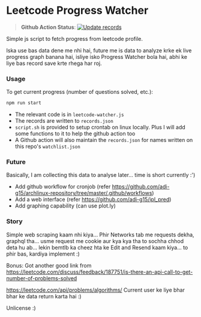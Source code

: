 # Leetcode Progress Watcher

> **Github Action Status**: [![Update records](https://github.com/adi-g15/leetcode-progress-watcher/actions/workflows/update.yml/badge.svg)](https://github.com/adi-g15/leetcode-progress-watcher/actions/workflows/update.yml)

Simple js script to fetch progress from leetcode profile.

Iska use bas data dene me nhi hai, future me is data to analyze krke ek live progress graph banana hai, isliye isko Progress Watcher bola hai, abhi ke liye bas record save krte rhega har roj.

### Usage

To get current progress (number of questions solved, etc.):

```sh
npm run start
```

* The relevant code is in `leetcode-watcher.js`
* The records are written to `records.json`
* `script.sh` is provided to setup crontab on linux locally. Plus I will add some functions to it to help the github action too
* A Github action will also maintain the `records.json` for names written on this repo's `watchlist.json`

### Future

Basically, I am collecting this data to analyse later… time is short currently :')

* Add github workflow for cronjob (refer https://github.com/adi-g15/archlinux-repository/tree/master/.github/workflows)
* Add a web interface (refer https://github.com/adi-g15/ipl_pred)
* Add graphing capability (can use plot.ly)

### Story

Simple web scraping kaam nhi kiya... Phir Networks tab me requests dekha, graphql tha... usme request me cookie aur kya kya tha to sochha chhod deta hu ab... lekin bemtlb ka cheez hta ke Edit and Resend kaam kiya... to phir bas, kardiya implement :)

Bonus: Got another good link from https://leetcode.com/discuss/feedback/187751/is-there-an-api-call-to-get-number-of-problems-solved

https://leetcode.com/api/problems/algorithms/ Current user ke liye bhar bhar ke data return karta hai :)

Unlicense :)

